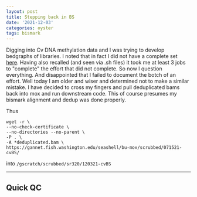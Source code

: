 ```yaml
---
layout: post
title: Stepping back in BS
date: '2021-12-03'
categories: oyster
tags: bismark
---
```


Digging into Cv DNA methylation data and I was trying to develop bedgraphs of libraries. I noted that in fact I did not have a complete set [here](https://gannet.fish.washington.edu/seashell/bu-mox/scrubbed/071521-cvBS/). Having also recalled (and seen via .sh files) it took me at least 3 jobs to "complete" the effort that did not complete. So now I question everything. And disappointed that I failed to document the botch of an effort. Well today I am older and wiser and determined not to make a similar mistake. I have decided to cross my fingers and pull deduplicated bams back into mox and run downstream code.
This of course presumes my bismark alignment and dedup was done properly.

Thus
```
wget -r \
--no-check-certificate \
--no-directories --no-parent \
-P . \
-A *deduplicated.bam \
https://gannet.fish.washington.edu/seashell/bu-mox/scrubbed/071521-cvBS/
```
into `/gscratch/scrubbed/sr320/120321-cvBS`


---

## Quick QC
